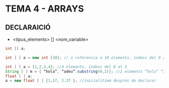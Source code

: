 # TEMA 4 - ARRAYS

## DECLARAICIÓ


- <tipus_elements> [] <nom_variable>

```java
int [] a;

int [ ] a = new int [10]; // a referencia a 10 elements, índexs del 0 al 9

int [ ] a = {1,2,3,4}; //4 elements, índexs del 0 al 3
String [ ] m = { “hola”, “adeu”.substring(0,2)}; //2 elements “hola” “ad”
float [ ] a;
a = new float [ ] {1,1f, 2.2f }; //inicialitzem després de declarar
```


